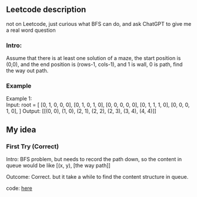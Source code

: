 
## Leetcode description
not on Leetcode, just curious what BFS can do, and ask ChatGPT to give me a real word question

### Intro:
Assume that there is at least one solution of a maze, the start position is (0,0), and the end position is (rows-1, cols-1), 
and 1 is wall, 0 is path, find the way out path.

### Example
Example 1:  
    Input: root = [
        [0, 1, 0, 0, 0],
        [0, 1, 0, 1, 0],
        [0, 0, 0, 0, 0],
        [0, 1, 1, 1, 0],
        [0, 0, 0, 1, 0],
    ]
    Output: [[(0, 0), (1, 0), (2, 1), (2, 2), (2, 3), (3, 4), (4, 4)]]

 
## My idea

### First Try (Correct)
Intro: BFS problem, but needs to record the path down, so the content in queue would be like [(x, y), [the way path]]

Outcome: Correct. but it take a while to find the content structure in queue.

code: [here](1.py)



